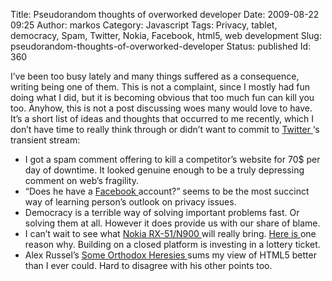 Title: Pseudorandom thoughts of overworked developer
Date: 2009-08-22 09:25
Author: markos
Category: Javascript
Tags: Privacy, tablet, democracy, Spam, Twitter, Nokia, Facebook, html5, web development
Slug: pseudorandom-thoughts-of-overworked-developer
Status: published
Id: 360

<div>
 <p>
  I’ve been too busy lately and many things suffered as a consequence, writing being one of them. This is not a complaint, since I mostly had fun doing what I did, but it is becoming obvious that too much fun can kill you too. Anyhow, this is not a post discussing woes many would love to have. It’s a short list of ideas and thoughts that occurred to me recently, which I don’t have time to really think through or didn’t want to commit to
  <a class="zem_slink" href="http://twitter.com" rel="homepage" title="Twitter">
   Twitter
  </a>
  ‘s transient stream:
 </p>
 <ul>
  <li>
   I got a spam comment offering to kill a competitor’s website for 70$ per day of downtime. It looked genuine enough to be a truly depressing comment on web’s fragility.
  </li>
  <li>
   “Does he have a
   <a class="zem_slink" href="http://facebook.com" rel="homepage" title="Facebook">
    Facebook
   </a>
   account?” seems to be the most succinct way of learning person’s outlook on privacy issues.
  </li>
  <li>
   Democracy is a terrible way of solving important problems fast. Or solving them at all. However it does provide us with our share of blame.
  </li>
  <li>
   I can’t wait to see what
   <a href="http://www.mobile-review.com/review/nokia-rx51-n900-en.shtml" title="Early review of RX51/N900">
    Nokia RX-51/N900
   </a>
   will really bring.
   <a href="http://linux.slashdot.org/comments.pl?sid=1343481&amp;cid=29147349">
    Here is
   </a>
   one reason why. Building on a closed platform is investing in a lottery ticket.
  </li>
  <li>
   Alex Russel’s
   <a href="http://alex.dojotoolkit.org/2009/08/some-orthodox-heresies/">
    Some Orthodox Heresies
   </a>
   sums my view of HTML5 better than I ever could. Hard to disagree with his other points too.
  </li>
 </ul>
</div>
